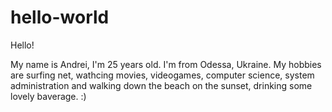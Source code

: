 # hello-world

Hello!

My name is Andrei, I'm 25 years old. I'm from Odessa, Ukraine. My hobbies are surfing net, wathcing movies, videogames, computer science, system administration and walking down the beach on the sunset, drinking some lovely baverage. :)
